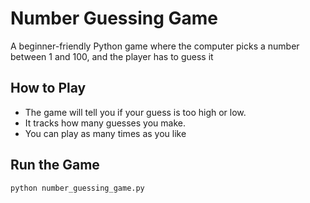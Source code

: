 # Number Guessing Game

A beginner-friendly Python game where the computer picks a number between 1 and 100, and the player has to guess it

## How to Play

- The game will tell you if your guess is too high or low.
- It tracks how many guesses you make.
- You can play as many times as you like

## Run the Game

```bash
python number_guessing_game.py